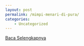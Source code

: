 ```yaml
---
layout: post
permalink: /mimpi-menari-di-pura/
categories:
    - Uncategorized
---
```


[Baca Selengkapnya](/03)